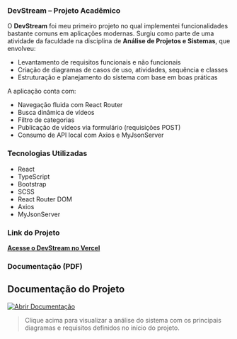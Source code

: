 ### DevStream – Projeto Acadêmico

O **DevStream** foi meu primeiro projeto no qual implementei funcionalidades bastante comuns em aplicações modernas. Surgiu como parte de uma atividade da faculdade na disciplina de **Análise de Projetos e Sistemas**, que envolveu:

- Levantamento de requisitos funcionais e não funcionais  
- Criação de diagramas de casos de uso, atividades, sequência e classes  
- Estruturação e planejamento do sistema com base em boas práticas

A aplicação conta com:

- Navegação fluida com React Router  
- Busca dinâmica de vídeos  
- Filtro de categorias  
- Publicação de vídeos via formulário (requisições POST)  
- Consumo de API local com Axios e MyJsonServer

### Tecnologias Utilizadas

- React  
- TypeScript  
- Bootstrap  
- SCSS  
- React Router DOM  
- Axios  
- MyJsonServer  

### Link do Projeto

[**Acesse o DevStream no Vercel**](https://devstream-sand.vercel.app/)

### Documentação (PDF)

## Documentação do Projeto

[![Abrir Documentação](https://img.shields.io/badge/Abrir%20documentação-PDF-blue?logo=adobeacrobatreader)](https://drive.google.com/file/d/15SKO-_WWmAOkGSBTqhJQTOERPkhCgXyd/view)

> Clique acima para visualizar a análise do sistema com os principais diagramas e requisitos definidos no início do projeto.